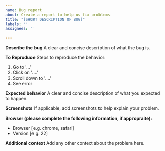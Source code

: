 ```yaml
---
name: Bug report
about: Create a report to help us fix problems
title: "[SHORT DESCRIPTION OF BUG]"
labels: ''
assignees: ''

---
```


**Describe the bug**
A clear and concise description of what the bug is.

**To Reproduce**
Steps to reproduce the behavior:
1. Go to '...'
2. Click on '....'
3. Scroll down to '....'
4. See error

**Expected behavior**
A clear and concise description of what you expected to happen.

**Screenshots**
If applicable, add screenshots to help explain your problem.

**Browser (please complete the following information, if appropraite):**
 - Browser [e.g. chrome, safari]
 - Version [e.g. 22]

**Additional context**
Add any other context about the problem here.
